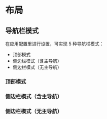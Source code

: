 # 布局

## 导航栏模式
在应用配置里进行设置，可实现 5 种导航栏模式：

- 顶部模式
- 侧边栏模式（含主导航）
- 侧边栏模式（无主导航）

### 顶部模式

### 侧边栏模式（含主导航）

### 侧边栏模式（无主导航）